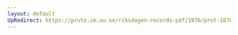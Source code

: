 ```yaml
---
layout: default
UpRedirect: https://pruto.im.uu.se/riksdagen-records-pdf/1876/prot-1876--ak--013/prot-1876--ak--013_024.pdf
---
```

